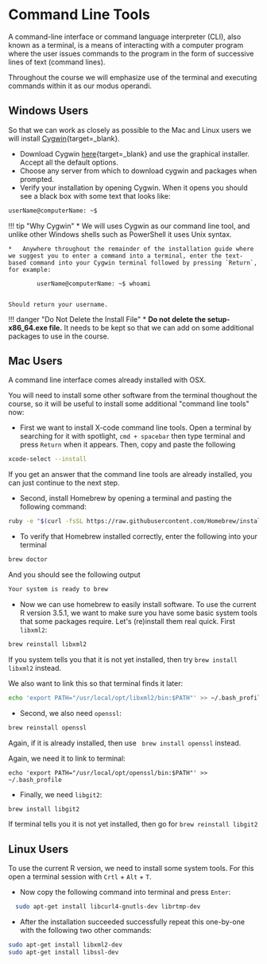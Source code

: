 # Command Line Tools

A command-line interface or command language interpreter (CLI), also known as a terminal, is a means of interacting with a computer program where the user issues commands to the program in the form of successive lines of text (command lines).

Throughout the course we will emphasize use of the terminal and executing commands within it as our modus operandi.

## Windows Users

So that we can work as closely as possible to the Mac and Linux users we will install [Cygwin](https://www.cygwin.com/){target=_blank}.

*   Download Cygwin [here](https://cygwin.com/install.html){target=_blank} and use the graphical installer. Accept all the default options.
*   Choose any server from which to download cygwin and packages when prompted.
*   Verify your installation by opening Cygwin. When it opens you should see a black box with some text that looks like:
```bash
userName@computerName: ~$
```
<!--i.e. for Uli he sees:
```bash
ubergmann@dhcp-wlan-uzh-10-12-130-xxx: ~$
```

We will explain what all this means in the first day or so of the course.
-->

!!! tip "Why Cygwin"
    *   We will uses Cygwin as our command line tool, and unlike other Windows shells such as PowerShell it uses Unix syntax.

    *   Anywhere throughout the remainder of the installation guide where we suggest you to enter a command into a terminal, enter the text-based command into your Cygwin terminal followed by pressing `Return`, for example:

            userName@computerName: ~$ whoami


    Should return your username.

!!! danger "Do Not Delete the Install File"
    *   **Do not delete the setup-x86_64.exe file.** It needs to be kept so that we can add on some additional packages to use in the course.

## Mac Users

A command line interface comes already installed with OSX.

You will need to install some other software from the terminal thoughout the course, so it will be useful to install some additional "command line tools" now:

*   First we want to install X-code command line tools. Open a terminal by searching for it with spotlight, `cmd + spacebar` then type terminal and press `Return` when it appears. Then, copy and paste the following

```bash
xcode-select --install
```

If you get an answer that the command line tools are already installed, you can just continue to the next step.

* Second,  install Homebrew by opening a terminal and pasting the following command:

```bash
ruby -e "$(curl -fsSL https://raw.githubusercontent.com/Homebrew/install/master/install)"
```

* To verify that Homebrew installed correctly, enter the following into your terminal
```bash
brew doctor
```
And you should see the following output
```bash
Your system is ready to brew
```

* Now we can use homebrew to easily install software. To use the current R version 3.5.1, we want to make sure you have some basic system tools that some packages require. Let's (re)install them real quick. First `libxml2`:

```bash
brew reinstall libxml2
```

If you system tells you that it is not yet installed, then try  ```brew install libxml2``` instead.

We also want to link this so that terminal finds it later:

```bash
echo 'export PATH="/usr/local/opt/libxml2/bin:$PATH"' >> ~/.bash_profile
```

* Second, we also need `openssl`:

```bash
brew reinstall openssl
```
Again, if it is already installed, then use ``` brew install openssl``` instead.

Again, we need it to link to terminal:

```
echo 'export PATH="/usr/local/opt/openssl/bin:$PATH"' >> ~/.bash_profile
```



* Finally, we need `libgit2`:

```bash
brew install libgit2
```

If terminal tells you it is not yet installed, then go for ```brew reinstall libgit2```

## Linux Users

To use the current R version, we need to install some system tools. For this open a terminal session with `Crtl` + `Alt` + `T`.

* Now copy the following command into terminal and press `Enter`:

```bash
  sudo apt-get install libcurl4-gnutls-dev librtmp-dev
```

* After the installation succeeded successfully repeat this one-by-one with the following two other commands:

```bash
sudo apt-get install libxml2-dev
sudo apt-get install libssl-dev
```

